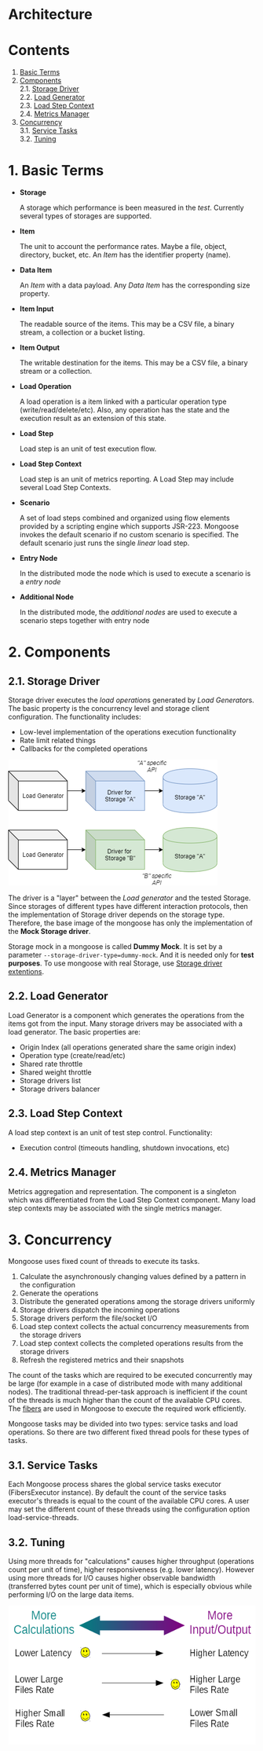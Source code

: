# Architecture

# Contents

1. [Basic Terms](#1-basic-terms)<br/>
2. [Components](#2-components)<br/>
2.1. [Storage Driver](#21-storage-driver)<br/>
2.2. [Load Generator](#22-load-generator)<br/>
2.3. [Load Step Context](#23-load-step-context)<br/>
2.4. [Metrics Manager](#24-metrics-manager)<br/>
3. [Concurrency](#3-concurrency)<br/>
3.1. [Service Tasks](#31-service-tasks)<br/>
3.2. [Tuning](#32-tuning)<br/>

# 1. Basic Terms

* **Storage**

  A storage which performance is been measured in the *test*. Currently
  several types of storages are supported.

* **Item**

  The unit to account the performance rates. Maybe a file, object,
  directory, bucket, etc. An *Item* has the identifier property (name).

* **Data Item**

  An *Item* with a data payload. Any *Data Item* has the corresponding
  size property.

* **Item Input**

  The readable source of the items. This may be a CSV file, a binary
  stream, a collection or a bucket listing.

* **Item Output**

  The writable destination for the items. This may be a CSV file, a
  binary stream or a collection.

* **Load Operation**

  A load operation is a item linked with a particular operation type (write/read/delete/etc). Also, any operation has
  the state and the execution result as an extension of this state.

* **Load Step**

  Load step is an unit of test execution flow.

* **Load Step Context**

  Load step is an unit of metrics reporting. A Load Step may include several Load Step Contexts.

* **Scenario**

  A set of load steps combined and organized using flow elements
  provided by a scripting engine which supports JSR-223. Mongoose
  invokes the default scenario if no custom scenario is specified. The
  default scenario just runs the single *linear* load step.

* **Entry Node**

  In the distributed mode the node which is used to execute a scenario is a *entry node*

* **Additional Node**

  In the distributed mode, the *additional nodes* are used to execute a scenario steps together with entry node

# 2. Components

## 2.1. Storage Driver

Storage driver executes the *load operation*s generated by *Load Generator*s. The basic property is the concurrency level and storage
client configuration. The functionality includes:

* Low-level implementation of the operations execution functionality
* Rate limit related things
* Callbacks for the completed operations

![Storage drivers](../../images/storage_drivers.png)

The driver is a "layer" between the *Load generator* and the tested Storage. Since storages of different types have different interaction protocols, then the implementation of Storage driver depends on the storage type. Therefore, the base image of the mongoose has only the implementation of the **Mock Storage driver**.

Storage mock in a mongoose is called **Dummy Mock**.
It is set by a parameter `--storage-driver-type=dummy-mock`.
And it is needed only for **test purposes**.
To use mongoose with real Storage, use [Storage driver extentions](https://github.com/emc-mongoose/mongoose#bundle-contents). 

## 2.2. Load Generator

Load Generator is a component which generates the operations from the items got from the input. Many storage drivers may
be associated with a load generator. The basic properties are:

* Origin Index (all operations generated share the same origin index)
* Operation type (create/read/etc)
* Shared rate throttle
* Shared weight throttle
* Storage drivers list
* Storage drivers balancer

## 2.3. Load Step Context

A load step context is an unit of test step control. Functionality:

* Execution control (timeouts handling, shutdown invocations, etc)

## 2.4. Metrics Manager

Metrics aggregation and representation. The component is a singleton which was differentiated from the Load Step Context
component. Many load step contexts may be associated with the single metrics manager.

# 3. Concurrency

Mongoose uses fixed count of threads to execute its tasks.

1. Calculate the asynchronously changing values defined by a pattern in the configuration
2. Generate the operations
3. Distribute the generated operations among the storage drivers uniformly
4. Storage drivers dispatch the incoming operations
5. Storage drivers perform the file/socket I/O
6. Load step context collects the actual concurrency measurements from the storage drivers
7. Load step context collects the completed operations results from the storage drivers
8. Refresh the registered metrics and their snapshots

The count of the tasks which are required to be executed concurrently may be large (for example in a case of distributed
mode with many additional nodes). The traditional thread-per-task approach is inefficient if the count of the threads is
much higher than the count of the available CPU cores. The [fibers](https://github.com/akurilov/fiber4j) are used in
Mongoose to execute the required work efficiently.

Mongoose tasks may be divided into two types: service tasks and load operations. So there are two different fixed thread
pools for these types of tasks.

## 3.1. Service Tasks

Each Mongoose process shares the global service tasks executor (FibersExecutor instance). By default the count of
the service tasks executor's threads is equal to the count of the available CPU cores. A user may set the different
count of these threads using the configuration option load-service-threads.

## 3.2. Tuning

Using more threads for "calculations" causes higher throughput (operations count per unit of time), higher
responsiveness (e.g. lower latency). However using more threads for I/O causes higher observable bandwidth (transferred
bytes count per unit of time), which is especially obvious while performing I/O on the large data items.

![Calc vs I/O balance](../../images/calc_vs_io_problem.png)
